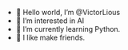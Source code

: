- 👋 Hello world, I’m @VictorLious
- 👀 I’m interested in AI
- 🌱 I’m currently learning Python.
- 💞️ I like make friends.

<!---
VictorLious/VictorLious is a ✨ special ✨ repository because its `README.md` (this file) appears on your GitHub profile.
You can click the Preview link to take a look at your changes.
--->
